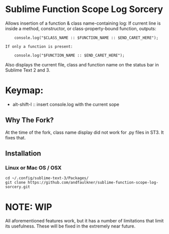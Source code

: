 # Sublime Function Scope Log Sorcery 

Allows insertion of a function & class name-containing log:
    If current line is inside a method, constructor, or class-property-bound function, outputs:

        console.log("$CLASS_NAME :: $FUNCTION_NAME :: $END_CARET_HERE");

    If only a function is present: 
        
        console.log("$FUNCTION_NAME :: $END_CARET_HERE"); 

Also displays the current file, class and function name on the status bar in Sublime Text 2 and 3.

# Keymap:
*   alt-shift-l :: insert console.log with the current sope

## Why The Fork?

At the time of the fork, class name display did not work for .py files in ST3. It fixes that.

## Installation

### Linux or Mac OS / OSX

    cd ~/.config/sublime-text-3/Packages/
    git clone https://github.com/andfaulkner/sublime-function-scope-log-sorcery.git

# NOTE: WIP
All aforementioned features work, but it has a number of limitations that limit its usefulness.
These will be fixed in the extremely near future.
